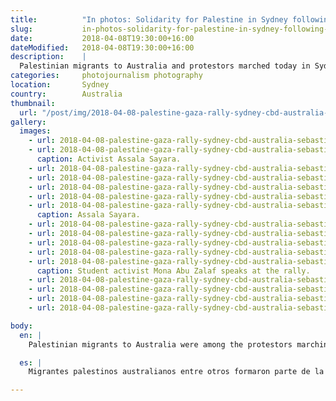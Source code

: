```yaml
---
title:          "In photos: Solidarity for Palestine in Sydney following deaths in Gaza"
slug:           in-photos-solidarity-for-palestine-in-sydney-following-deaths-in-gaza
date:           2018-04-08T19:30:00+16:00
dateModified:   2018-04-08T19:30:00+16:00
description:    |
  Palestinian migrants to Australia and protestors marched today in Sydney's centre in solidarity with the people of Palestine, after injuries and deaths at protests in Gaza this week.
categories:     photojournalism photography
location:       Sydney
country:        Australia
thumbnail:
  url: "/post/img/2018-04-08-palestine-gaza-rally-sydney-cbd-australia-sebastian-reategui-10.jpg"
gallery:
  images:
    - url: 2018-04-08-palestine-gaza-rally-sydney-cbd-australia-sebastian-reategui-1.jpg
    - url: 2018-04-08-palestine-gaza-rally-sydney-cbd-australia-sebastian-reategui-7.jpg
      caption: Activist Assala Sayara.
    - url: 2018-04-08-palestine-gaza-rally-sydney-cbd-australia-sebastian-reategui-8.jpg
    - url: 2018-04-08-palestine-gaza-rally-sydney-cbd-australia-sebastian-reategui-9.jpg
    - url: 2018-04-08-palestine-gaza-rally-sydney-cbd-australia-sebastian-reategui-10.jpg
    - url: 2018-04-08-palestine-gaza-rally-sydney-cbd-australia-sebastian-reategui-11.jpg
    - url: 2018-04-08-palestine-gaza-rally-sydney-cbd-australia-sebastian-reategui-12.jpg
      caption: Assala Sayara.
    - url: 2018-04-08-palestine-gaza-rally-sydney-cbd-australia-sebastian-reategui-13.jpg
    - url: 2018-04-08-palestine-gaza-rally-sydney-cbd-australia-sebastian-reategui-15.jpg
    - url: 2018-04-08-palestine-gaza-rally-sydney-cbd-australia-sebastian-reategui-16.jpg
    - url: 2018-04-08-palestine-gaza-rally-sydney-cbd-australia-sebastian-reategui-17.jpg
    - url: 2018-04-08-palestine-gaza-rally-sydney-cbd-australia-sebastian-reategui-5.jpg
      caption: Student activist Mona Abu Zalaf speaks at the rally.
    - url: 2018-04-08-palestine-gaza-rally-sydney-cbd-australia-sebastian-reategui-6.jpg
    - url: 2018-04-08-palestine-gaza-rally-sydney-cbd-australia-sebastian-reategui-3.jpg
    - url: 2018-04-08-palestine-gaza-rally-sydney-cbd-australia-sebastian-reategui-4.jpg
    - url: 2018-04-08-palestine-gaza-rally-sydney-cbd-australia-sebastian-reategui-14.jpg

body:
  en: |
    Palestinian migrants to Australia were among the protestors marching today in Sydney's CBD in solidarity with the people of Palestine, following deaths and injuries in protests in Gaza in the last week. Supporters lined streets from Town Hall through the Pitt Street Mall shopping district toward the U.S. Consulate in Martin Place.

  es: |
    Migrantes palestinos australianos entre otros formaron parte de la manifestación de hoy en el centro de Sídney, como muestra de solidaridad con la gente palestina tras heridos y muertos en manifestaciones políticas en Gaza durante la semana pasada. Los manifestantes colmaron unas calles desde el ayuntamiento Town Hall a través del distrito comercial Pitt Street Mall hacia el último destino, el consulado estadounidense.

---
```


